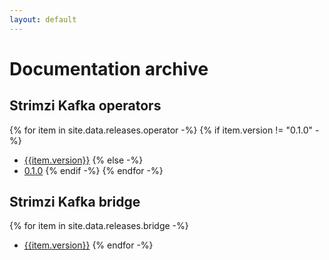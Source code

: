 ```yaml
---
layout: default
---
```


# Documentation archive

## Strimzi Kafka operators

{% for item in site.data.releases.operator -%}
{% if item.version != "0.1.0" -%}
* [{{item.version}}](/docs/{{item.version}}/)
{% else -%}
* [0.1.0](/docs/0.1.0/README.md)
{% endif -%}
{% endfor -%}



## Strimzi Kafka bridge

{% for item in site.data.releases.bridge -%}
* [{{item.version}}](/docs/bridge/{{item.version}}/)
{% endfor -%}